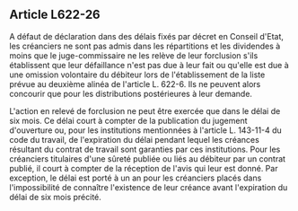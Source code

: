 Article L622-26
----
A défaut de déclaration dans des délais fixés par décret en Conseil d'Etat, les
créanciers ne sont pas admis dans les répartitions et les dividendes à moins que
le juge-commissaire ne les relève de leur forclusion s'ils établissent que leur
défaillance n'est pas due à leur fait ou qu'elle est due à une omission
volontaire du débiteur lors de l'établissement de la liste prévue au deuxième
alinéa de l'article L. 622-6. Ils ne peuvent alors concourir que pour les
distributions postérieures à leur demande.

L'action en relevé de forclusion ne peut être exercée que dans le délai de six
mois. Ce délai court à compter de la publication du jugement d'ouverture ou,
pour les institutions mentionnées à l'article L. 143-11-4 du code du travail, de
l'expiration du délai pendant lequel les créances résultant du contrat de
travail sont garanties par ces institutions. Pour les créanciers titulaires
d'une sûreté publiée ou liés au débiteur par un contrat publié, il court à
compter de la réception de l'avis qui leur est donné. Par exception, le délai
est porté à un an pour les créanciers placés dans l'impossibilité de connaître
l'existence de leur créance avant l'expiration du délai de six mois précité.
